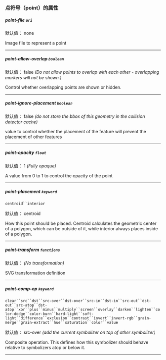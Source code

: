 ### 点符号（point）的属性

##### point-file `uri`


默认值： none


Image file to represent a point
* * *

##### point-allow-overlap `boolean`


默认值： false
_(Do not allow points to overlap with each other - overlapping markers will not be shown.)_

Control whether overlapping points are shown or hidden.
* * *

##### point-ignore-placement `boolean`


默认值： false
_(do not store the bbox of this geometry in the collision detector cache)_

value to control whether the placement of the feature will prevent the placement of other features
* * *

##### point-opacity `float`


默认值： 1
_(Fully opaque)_

A value from 0 to 1 to control the opacity of the point
* * *

##### point-placement `keyword`
`centroid``interior`

默认值： centroid


How this point should be placed. Centroid calculates the geometric center of a polygon, which can be outside of it, while interior always places inside of a polygon.
* * *

##### point-transform `functions`


默认值： 
_(No transformation)_

SVG transformation definition
* * *

##### point-comp-op `keyword`
`clear``src``dst``src-over``dst-over``src-in``dst-in``src-out``dst-out``src-atop``dst-atop``xor``plus``minus``multiply``screen``overlay``darken``lighten``color-dodge``color-burn``hard-light``soft-light``difference``exclusion``contrast``invert``invert-rgb``grain-merge``grain-extract``hue``saturation``color``value`

默认值： src-over
_(add the current symbolizer on top of other symbolizer)_

Composite operation. This defines how this symbolizer should behave relative to symbolizers atop or below it.
* * *


